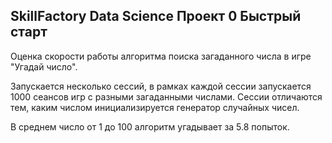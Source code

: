 ## SkillFactory Data Science Проект 0 Быстрый старт
Оценка скорости работы алгоритма поиска загаданного числа в игре "Угадай число".

Запускается несколько сессий, в рамках каждой сессии запускается 1000 сеансов игр с разными загаданными числами. 
Сессии отличаются тем, каким числом инициализируется генератор случайных чисел.


В среднем число от 1 до 100 алгоритм угадывает за 5.8 попыток.